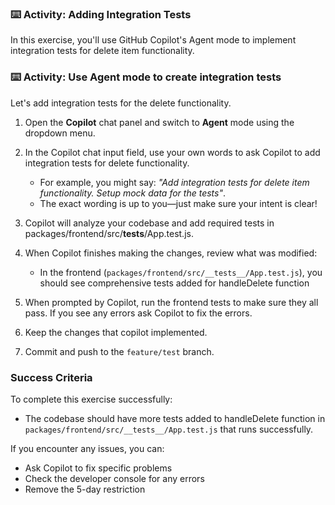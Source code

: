 ### :keyboard: Activity: Adding Integration Tests

In this exercise, you'll use GitHub Copilot's Agent mode to implement integration tests for delete item functionality.

### :keyboard: Activity: Use Agent mode to create integration tests

Let's add integration tests for the delete functionality.

1. Open the **Copilot** chat panel and switch to **Agent** mode using the dropdown menu.

1. In the Copilot chat input field, use your own words to ask Copilot to add integration tests for delete functionality.
   - For example, you might say: _"Add integration tests for delete item functionality. Setup mock data for the tests"_.
   - The exact wording is up to you—just make sure your intent is clear!

1. Copilot will analyze your codebase and add required tests in packages/frontend/src/__tests__/App.test.js.

1. When Copilot finishes making the changes, review what was modified:
   - In the frontend (`packages/frontend/src/__tests__/App.test.js`), you should see comprehensive tests added for handleDelete function

1. When prompted by Copilot, run the frontend tests to make sure they all pass. If you see any errors ask Copilot to fix the errors.

1. Keep the changes that copilot implemented.

1. Commit and push to the `feature/test` branch.

### Success Criteria

To complete this exercise successfully:
- The codebase should have more tests added to handleDelete function in `packages/frontend/src/__tests__/App.test.js` that runs successfully.

If you encounter any issues, you can:
- Ask Copilot to fix specific problems
- Check the developer console for any errors
- Remove the 5-day restriction 